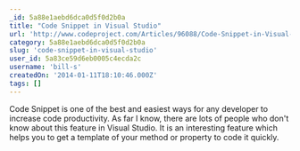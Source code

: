 ```yaml
---
_id: 5a88e1aebd6dca0d5f0d2b0a
title: "Code Snippet in Visual Studio"
url: 'http://www.codeproject.com/Articles/96088/Code-Snippet-in-Visual-Studio'
category: 5a88e1aebd6dca0d5f0d2b0a
slug: 'code-snippet-in-visual-studio'
user_id: 5a83ce59d6eb0005c4ecda2c
username: 'bill-s'
createdOn: '2014-01-11T18:10:46.000Z'
tags: []
---
```


Code Snippet is one of the best and easiest ways for any developer to increase code productivity. As far I know, there are lots of people who don't know about this feature in Visual Studio. It is an interesting feature which helps you to get a template of your method or property to code it quickly.
